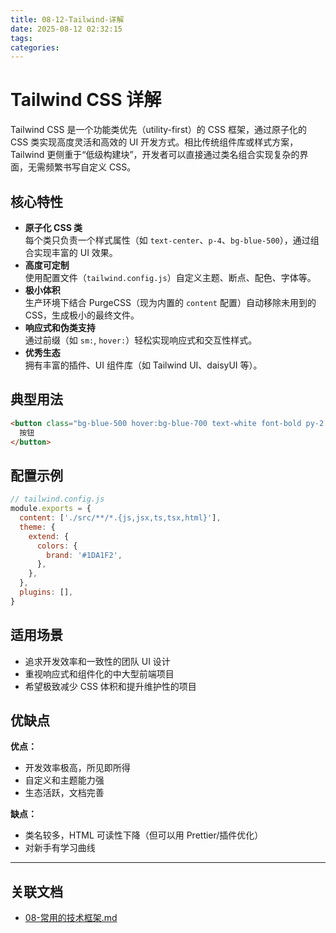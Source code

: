 ```yaml
---
title: 08-12-Tailwind-详解
date: 2025-08-12 02:32:15
tags:
categories:
---
```


# Tailwind CSS 详解

Tailwind CSS 是一个功能类优先（utility-first）的 CSS 框架，通过原子化的 CSS 类实现高度灵活和高效的 UI 开发方式。相比传统组件库或样式方案，Tailwind 更侧重于“低级构建块”，开发者可以直接通过类名组合实现复杂的界面，无需频繁书写自定义 CSS。

## 核心特性

- **原子化 CSS 类**  
  每个类只负责一个样式属性（如 `text-center`、`p-4`、`bg-blue-500`），通过组合实现丰富的 UI 效果。
- **高度可定制**  
  使用配置文件（`tailwind.config.js`）自定义主题、断点、配色、字体等。
- **极小体积**  
  生产环境下结合 PurgeCSS（现为内置的 `content` 配置）自动移除未用到的 CSS，生成极小的最终文件。
- **响应式和伪类支持**  
  通过前缀（如 `sm:`, `hover:`）轻松实现响应式和交互性样式。
- **优秀生态**  
  拥有丰富的插件、UI 组件库（如 Tailwind UI、daisyUI 等）。

## 典型用法

```html
<button class="bg-blue-500 hover:bg-blue-700 text-white font-bold py-2 px-4 rounded">
  按钮
</button>
```

## 配置示例

```js
// tailwind.config.js
module.exports = {
  content: ['./src/**/*.{js,jsx,ts,tsx,html}'],
  theme: {
    extend: {
      colors: {
        brand: '#1DA1F2',
      },
    },
  },
  plugins: [],
}
```

## 适用场景

- 追求开发效率和一致性的团队 UI 设计
- 重视响应式和组件化的中大型前端项目
- 希望极致减少 CSS 体积和提升维护性的项目

## 优缺点

**优点：**
- 开发效率极高，所见即所得
- 自定义和主题能力强
- 生态活跃，文档完善

**缺点：**
- 类名较多，HTML 可读性下降（但可以用 Prettier/插件优化）
- 对新手有学习曲线

---

## 关联文档

- [08-常用的技术框架.md](./08-常用的技术框架.md)